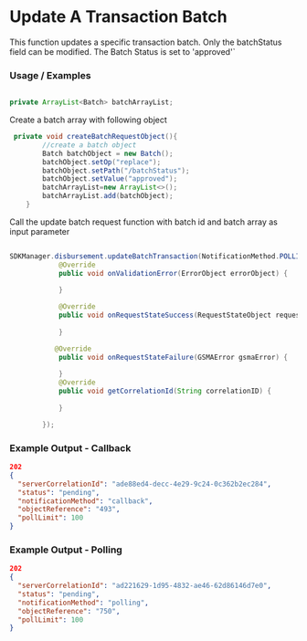 # Update A Transaction Batch

This function updates a specific transaction batch. Only the batchStatus field can be modified. The Batch Status is set to 'approved'`

### Usage / Examples


```java

private ArrayList<Batch> batchArrayList;

```
    
Create a batch array with following object

```java
 private void createBatchRequestObject(){
        //create a batch object
        Batch batchObject = new Batch();
        batchObject.setOp("replace");
        batchObject.setPath("/batchStatus");
        batchObject.setValue("approved");
        batchArrayList=new ArrayList<>();
        batchArrayList.add(batchObject);
    }
```
Call the update batch request function with batch id and batch array as input parameter

```java

SDKManager.disbursement.updateBatchTransaction(NotificationMethod.POLLING,"","Place your batch id here",batchArrayList, new RequestStateInterface() {
            @Override
            public void onValidationError(ErrorObject errorObject) {
             
            }

            @Override
            public void onRequestStateSuccess(RequestStateObject requestStateObject) {
     
            }

           @Override
            public void onRequestStateFailure(GSMAError gsmaError) {
             
            }
            @Override
            public void getCorrelationId(String correlationID) {
               
            }

        });


```

### Example Output - Callback

```json
202
{
  "serverCorrelationId": "ade88ed4-decc-4e29-9c24-0c362b2ec284",
  "status": "pending",
  "notificationMethod": "callback",
  "objectReference": "493",
  "pollLimit": 100
}
```

### Example Output - Polling

```json
202
{
  "serverCorrelationId": "ad221629-1d95-4832-ae46-62d86146d7e0",
  "status": "pending",
  "notificationMethod": "polling",
  "objectReference": "750",
  "pollLimit": 100
}
```
